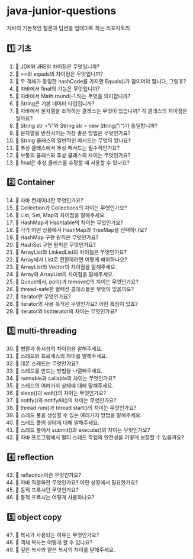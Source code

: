 # java-junior-questions
자바의 기본적인 질문과 답변을 업데이트 하는 리포지토리

## 1️⃣ 기초

1. 📌 JDK와 JRE의 차이점은 무엇입니까?
3. 📌 ==와 equals의 차이점은 무엇입니까?
4. 📌 두 객체가 동일한 hashCode를 가지면 Equals()가 참이어야 합니다, 그렇죠?
5. 📌 자바에서 final의 기능은 무엇입니까?
6. 📌 자바에서 Math.round(-1.5)는 무엇을 의미합니까?
7. 📌 String은 기본 데이터 타입입니까?
8. 📌 자바에서 문자열을 조작하는 클래스는 무엇이 있습니까? 각 클래스의 차이점은 뭘까요?
9. 📌 String str ="i"와 String str = new String("i")가 동일합니까?
10. 📌 문자열을 반전시키는 가장 좋은 방법은 무엇인가요?
11. 📌 String 클래스의 일반적인 메서드는 무엇이 있나요?
12. 📌 추상 클래스에서 추상 메서드는 필수적인가요?
13. 📌 보통의 클래스와 추상 클래스의 차이는 무엇인가요?
14. 📌 final은 추상 클래스를 수정할 때 사용할 수 있나요?

## 2️⃣ Container

14. 📌 자바 컨테이너란 무엇인가요?
15. 📌 Collection과 Collections의 차이는 무엇인가요?
16. 📌 List, Set, Map의 차이점을 말해주세요.
17. 📌 HashMap과 Hashtable의 차이는 무엇인가요?
18. 📌 각각 어떤 상황에서 HashMap과 TreeMap을 선택하나요?
19. 📌 HashMap 구현 원칙은 무엇인가요?
20. 📌 HashSet 구현 원칙은 무엇인가요?
21. 📌 ArrayList와 LinkedList의 차이점은 무엇인가요?
22. 📌 Array에서 List로 전환하려면 어떻게 해야하나요?
23. 📌 ArrayList와 Vector의 차이점을 말해주세요.
24. 📌 Array와 ArrayList의 차이점을 말해주세요.
25. 📌 Queue에서, poll()과 remove()의 차이는 무엇인가요?
26. 📌 thread-safe한 컬렉션 클래스들은 무엇이 있을까요?
27. 📌 iterator란 무엇인가요?
28. 📌 iterator의 사용 목적은 무엇인가요? 어떤 특징이 있죠?
29. 📌 iterator와 listIterator의 차이는 무엇인가요?

## 3️⃣ multi-threading

30. 📌 병렬과 동시성의 차이점을 말해주세요.
31. 📌 스레드와 프로세스의 차이를 말해주세요..
32. 📌 데몬 스레드는 무엇인가요?
33. 📌 스레드를 만드는 방법을 나열해주세요.
34. 📌 runnable과 callable의 차이는 무엇인가요?
35. 📌 스레드의 여러가지 상태에 대해 말해주세요.
36. 📌 sleep()과 wait()의 차이는 무엇인가요?
37. 📌 notify()와 notifyAll()의 차이는 무엇인가요?
38. 📌 thread run()과 tnread start()의 차이는 무엇인가요?
39. 📌 스레드 풀을 생성할 수 있는 여러가지 방법을 말해주세요.
40. 📌 스레드 풀의 상태에 대해 말해주세요.
41. 📌 스레드 풀에서 submit()과 execute()의 차이는 무엇인가요?
42. 📌 자바 프로그램에서 멀티 스레드 작업의 안전성을 어떻게 보장할 수 있을까요?

## 4️⃣ reflection

43. 📌 reflection이란 무엇인가요?
44. 📌 자바 직렬화란 무엇인가요? 어떤 상황에서 필요한가요?
45. 📌 동적 프록시란 무엇인가요? 
46. 📌 동적 프록시는 어떻게 사용하나요?

## 5️⃣ object copy

47. 📌 복사가 사용되는 이유는 무엇인가요?
48. 📌 객체 복사는 어떻게 할 수 있나요?
49. 📌 깊은 복사와 얕은 복사의 차이를 말해주세요.
